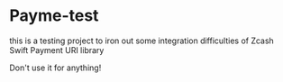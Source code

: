 # Payme-test

this is a testing project to iron out some integration difficulties of Zcash Swift Payment URI library


Don't use it for anything!

